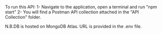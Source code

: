To run this API:
1- Navigate to the application, open a terminal and run "npm start"
2- You will find a Postman API collection attached in the "API Collection" folder.

N.B.DB is hosted on MongoDB Atlas. URL is provided in the .env file. 
